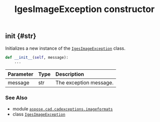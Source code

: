 ﻿---
title: IgesImageException constructor
second_title: Aspose.CAD for Python via .NET API References
description: 
type: docs
weight: 10
url: /python-net/aspose.cad.cadexceptions.imageformats/igesimageexception/__init__/
is_root: false
---

## __init__ {#str}

Initializes a new instance of the [`IgesImageException`](/cad/python-net/aspose.cad.cadexceptions.imageformats/igesimageexception) class.



```python
def __init__(self, message):
    ...
```


| Parameter | Type | Description |
| :- | :- | :- |
| message | str | The exception message. |



### See Also
* module [`aspose.cad.cadexceptions.imageformats`](../../)
* class [`IgesImageException`](/cad/python-net/aspose.cad.cadexceptions.imageformats/igesimageexception)
